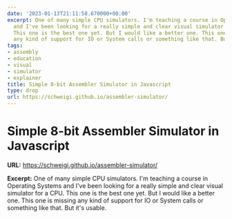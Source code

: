 ```yaml
---
date: '2023-01-13T21:11:58.670000+00:00'
excerpt: One of many simple CPU simulators. I'm teaching a course in Operating Systems
  and I've been looking for a really simple and clear visual simulator for a CPU.
  This one is the best one yet. But I would like a better one. This one is missing
  any kind of support for IO or System calls or something like that. But it's usable.
tags:
- assembly
- education
- visual
- simulator
- explainer
title: Simple 8-bit Assembler Simulator in Javascript
type: drop
url: https://schweigi.github.io/assembler-simulator/
---
```


# Simple 8-bit Assembler Simulator in Javascript

**URL:** https://schweigi.github.io/assembler-simulator/

**Excerpt:** One of many simple CPU simulators. I'm teaching a course in Operating Systems and I've been looking for a really simple and clear visual simulator for a CPU. This one is the best one yet. But I would like a better one. This one is missing any kind of support for IO or System calls or something like that. But it's usable.
